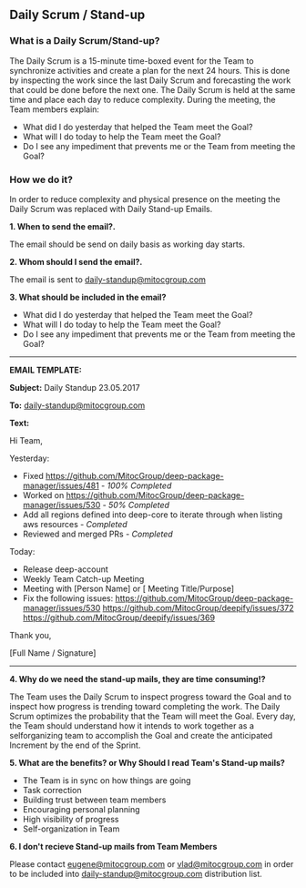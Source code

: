 **Daily Scrum / Stand-up**
---------------------------

### **What is a Daily Scrum/Stand-up?**

The Daily Scrum is a 15-minute time-boxed event for the Team to synchronize
activities and create a plan for the next 24 hours. This is done by inspecting the work since the
last Daily Scrum and forecasting the work that could be done before the next one. The Daily
Scrum is held at the same time and place each day to reduce complexity. During the meeting,
the Team members explain:
- What did I do yesterday that helped the Team meet the Goal?
- What will I do today to help the  Team meet the Goal?
- Do I see any impediment that prevents me or the Team from meeting the Goal?

### **How we do it?**

In order to reduce complexity and physical presence on the meeting the Daily Scrum was replaced with Daily Stand-up Emails.

**1. When to send the email?.** 

The email should be send on daily basis as working day starts.

**2. Whom should I send the email?.** 

The email is sent to daily-standup@mitocgroup.com

**3. What should be included in the email?**
- What did I do yesterday that helped the Team meet the Goal?
- What will I do today to help the Team meet the Goal?
- Do I see any impediment that prevents me or the Team from meeting the Goal?

_______
**EMAIL TEMPLATE:**

**Subject:** Daily Standup 23.05.2017

**To:** daily-standup@mitocgroup.com

**Text:**

Hi Team,

Yesterday:
- Fixed https://github.com/MitocGroup/deep-package-manager/issues/481 - *100% Completed*
- Worked on https://github.com/MitocGroup/deep-package-manager/issues/530 - *50% Completed*
- Add all regions defined into deep-core to iterate through when listing aws resources - *Completed*
- Reviewed and merged PRs - *Completed*

Today:
- Release deep-account
- Weekly Team Catch-up Meeting
- Meeting with [Person Name] or [ Meeting Title/Purpose]
- Fix the following issues:
 https://github.com/MitocGroup/deep-package-manager/issues/530
 https://github.com/MitocGroup/deepify/issues/372
 https://github.com/MitocGroup/deepify/issues/369

Thank you,

[Full Name / Signature]
____

**4. Why do we need the stand-up mails, they are time consuming!?**

The Team uses the Daily Scrum to inspect progress toward the Goal and to inspect how progress is trending toward completing the work. The Daily Scrum optimizes the probability that the Team will meet the Goal. Every day, the Team should understand how it intends to work together as a selforganizing team to accomplish the Goal and create the anticipated Increment by the end of the Sprint.

**5. What are the benefits? or Why Should I read Team's Stand-up mails?**
- The Team is in sync on how things are going
- Task correction
- Building trust between team members
- Encouraging personal planning
- High visibility of progress
- Self-organization in Team

**6. I don't recieve Stand-up mails from Team Members** 

Please contact eugene@mitocgroup.com or vlad@mitocgroup.com in order to be included into daily-standup@mitocgroup.com distribution  list.
